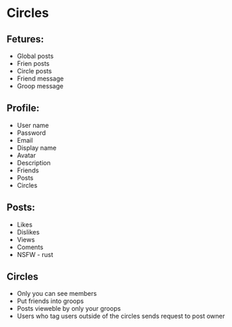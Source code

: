 # Circles

## Fetures:
* Global posts
* Frien posts
* Circle posts
* Friend message
* Groop message

## Profile: 
* User name
* Password
* Email
* Display name
* Avatar
* Description
* Friends
* Posts
* Circles

## Posts: 
* Likes
* Dislikes
* Views
* Coments
* NSFW - rust

##  Circles
* Only you can see members
* Put friends into groops
* Posts vieweble by only your groops
* Users who tag users outside of the circles sends request to post owner
